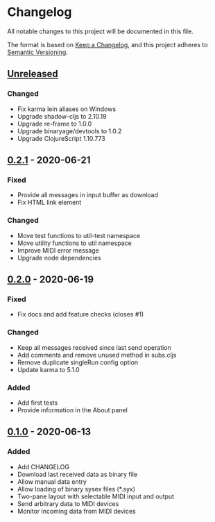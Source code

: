 # Changelog

All notable changes to this project will be documented in this file.

The format is based on [Keep a Changelog](https://keepachangelog.com/en/1.0.0/),
and this project adheres to [Semantic Versioning](https://semver.org/spec/v2.0.0.html).

## [Unreleased]

### Changed

- Fix karma lein aliases on Windows
- Upgrade shadow-cljs to 2.10.19
- Upgrade re-frame to 1.0.0
- Upgrade binaryage/devtools to 1.0.2
- Upgrade ClojureScript 1.10.773

## [0.2.1] - 2020-06-21

### Fixed

- Provide all messages in input buffer as download
- Fix HTML link element

### Changed

- Move test functions to util-test namespace
- Move utility functions to util namespace
- Improve MIDI error message
- Upgrade node dependencies

## [0.2.0] - 2020-06-19

### Fixed

- Fix docs and add feature checks (closes #1)

### Changed

- Keep all messages received since last send operation
- Add comments and remove unused method in subs.cljs
- Remove duplicate singleRun config option
- Update karma to 5.1.0

### Added

- Add first tests
- Provide information in the About panel

## [0.1.0] - 2020-06-13

### Added

- Add CHANGELOG
- Download last received data as binary file
- Allow manual data entry
- Allow loading of binary sysex files (*.syx)
- Two-pane layout with selectable MIDI input and output
- Send arbitrary data to MIDI devices
- Monitor incoming data from MIDI devices

[unreleased]: https://github.com/danielappelt/midi-spider/compare/v0.2.1...HEAD
[0.2.1]: https://github.com/danielappelt/midi-spider/compare/v0.2.0...v0.2.1
[0.2.0]: https://github.com/danielappelt/midi-spider/compare/v0.1.0...v0.2.0
[0.1.0]: https://github.com/danielappelt/midi-spider/releases/tag/v0.1.0
